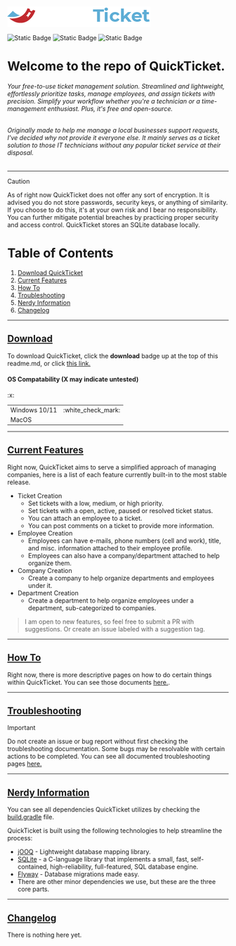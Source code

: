 ![QuickTicket](https://github.com/jkingster/QuickTicket/blob/development/docs/images/quickticket.png)

![Static Badge](https://img.shields.io/badge/stable_version-1.0.0-green) ![Static Badge](https://img.shields.io/badge/contributions-welcome-blue) ![Static Badge](https://img.shields.io/badge/download-link-red?link=https%3A%2F%2Fgithub.com%2Fjkingster%2FQuickTicket%2Freleases%2Ftag%2Fv1.0.0)
 

# Welcome to the repo of QuickTicket.

###### Your free-to-use ticket management solution. Streamlined and lightweight, effortlessly prioritize tasks, manage employees, and assign tickets with precision. Simplify your workflow whether you're a technician or a time-management enthusiast. Plus, it's free and open-source.

###### Originally made to help me manage a local businesses support requests, I've decided why not provide it everyone else. It mainly serves as a ticket solution to those IT technicians without any popular ticket service at their disposal.

---------------------

> [!CAUTION]
> As of right now QuickTicket does not offer any sort of encryption. It is advised you do not store passwords, security keys, or anything of similarity. If you choose to do this, it's at your own risk and I bear no responsibility. You can further mitigate potential breaches by practicing proper security and access control. QuickTicket stores an SQLite database locally. 
# Table of Contents

1. [Download QuickTicket](#download)
2. [Current Features](#current-features)
3. [How To](#how-to)
4. [Troubleshooting](#troubleshooting)
5. [Nerdy Information](#nerdy-informaton)
6. [Changelog](#changelog)

---------------------------------------------------------------------

## [Download](#download)
To download QuickTicket, click the **download** badge up at the top of this readme.md, or click <a href="">this link.</a>

#### OS Compatability (X may indicate untested)
<table>
<tr>
<td>
Windows 10/11
</td>
<td>
:white_check_mark:
</td>
</tr>
<tr>
<td>
MacOS
</td>
<tr>
:x:
</tr>
</table>

---------------------------------------

## [Current Features](#current-features)

Right now, QuickTicket aims to serve a simplified approach of managing companies, here is a list of each feature currently built-in to the most stable release.

* Ticket Creation
  * Set tickets with a low, medium, or high priority.
  * Set tickets with a open, active, paused or resolved ticket status.
  * You can attach an employee to a ticket.
  * You can post comments on a ticket to provide more information.
* Employee Creation
  * Employees can have e-mails, phone numbers (cell and work), title, and misc. information attached to their employee profile.
  * Employees can also have a company/department attached to help organize them.
* Company Creation
  * Create a company to help organize departments and employees under it.
* Department Creation
  * Create a department to help organize employees under a department, sub-categorized to companies. 

> I am open to new features, so feel free to submit a PR with suggestions. Or create an issue labeled with a suggestion tag.

---------------------------------------------

## [How To](#how-to)
Right now, there is more descriptive pages on how to do certain things within QuickTicket. You can see those documents <a href="">here.</a>.

-------------------------------------

## [Troubleshooting](#troubleshooting)

> [!IMPORTANT]
> Do not create an issue or bug report without first checking the troubleshooting documentation. Some bugs may be resolvable with certain actions to be completed. 
> You can see all documented troubleshooting pages <a href="">here.</a>

-----------------------------------

## [Nerdy Information](#nerdy-information)

You can see all dependencies QuickTicket utilizes by checking the <a href="">build.gradle</a> file.

QuickTicket is built using the following technologies to help streamline the process:
* <a href="https://www.jooq.org/">jOOQ</a> - Lightweight database mapping library.
* <a href="https://www.sqlite.org/">SQLite</a> - a C-language library that implements a small, fast, self-contained, high-reliability, full-featured, SQL database engine.
* <a href="https://flywaydb.org/">Flyway</a> - Database migrations made easy.
* There are other minor dependencies we use, but these are the three core parts.

------------------------------------

## [Changelog](#changelog)

There is nothing here yet.